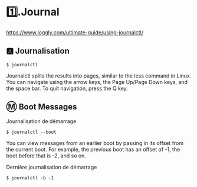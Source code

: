# :one:.Journal


https://www.loggly.com/ultimate-guide/using-journalctl/

## :a: Journalisation

```
$ journalctl
```



Journalctl splits the results into pages, similar to the less command in Linux. You can navigate using the arrow keys, the Page Up/Page Down keys, and the space bar. To quit navigation, press the Q key.


## :m: Boot Messages

Journalisation de démarrage

```
$ journalctl --boot
```

You can view messages from an earlier boot by passing in its offset from the current boot. For example, the previous boot has an offset of -1, the boot before that is -2, and so on.

Dernière journalisation de démarrage

```
$ journalctl -b -1
```
